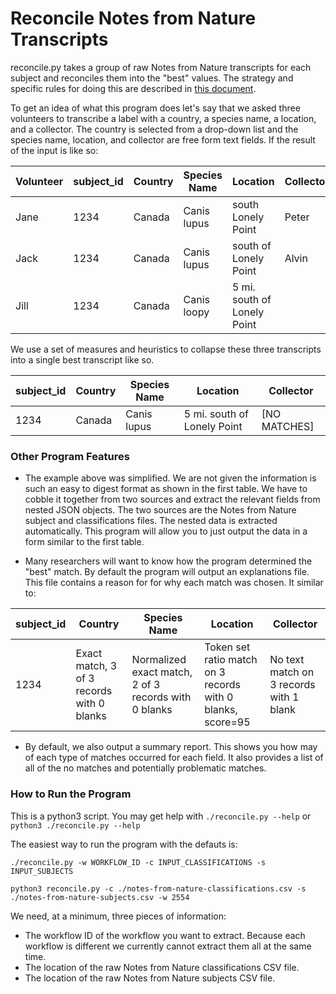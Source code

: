 # Reconcile Notes from Nature Transcripts

reconcile.py takes a group of raw Notes from Nature transcripts for each subject and reconciles them into the "best" values. The strategy and specific rules for doing this are described in [this document](https://docs.google.com/document/d/1DqhWNsy9UAEgkRnIU7VHrdQL4oQzIm2pjrPULGKK21M/edit#heading=h.967a32z3bwbb).

To get an idea of what this program does let's say that we asked three volunteers to transcribe a label with a country, a species name, a location, and a collector. The country is selected from a drop-down list and the species name, location, and collector are free form text fields. If the result of the input is like so:

Volunteer | subject_id | Country | Species Name | Location | Collector
--------- | ---------- | ------- | ------------ | -------- | ---------
Jane | 1234 | Canada | Canis lupus | south Lonely Point | Peter
Jack | 1234 | Canada | Canis lupus | south of Lonely Point | Alvin
Jill | 1234 | Canada | Canis loopy | 5 mi. south of Lonely Point|

We use a set of measures and heuristics to collapse these three transcripts into a single best transcript like so.

subject_id | Country | Species Name | Location | Collector
---------- | ------- | ------------ | -------- | ---------
1234 | Canada | Canis lupus | 5 mi. south of Lonely Point | [NO MATCHES]

### Other Program Features

- The example above was simplified. We are not given the information is such an easy to digest format as shown in the first table. We have to cobble it together from two sources and extract the relevant fields from nested JSON objects. The two sources are the Notes from Nature subject and classifications files. The nested data is extracted automatically. This program will allow you to just output the data in a form similar to the first table.

- Many researchers will want to know how the program determined the "best" match. By default the program will output an explanations file. This file contains a reason for for why each match was chosen. It similar to:

subject_id | Country | Species Name | Location | Collector
---------- | ------- | ------------ | -------- | ---------
1234 | Exact match, 3 of 3 records with 0 blanks | Normalized exact match, 2 of 3 records with 0 blanks | Token set ratio match on 3 records with 0 blanks, score=95 | No text match on 3 records with 1 blank

- By default, we also output a summary report. This shows you how may of each type of matches occurred for each field. It also provides a list of all of the no matches and potentially problematic matches.

### How to Run the Program

This is a python3 script. You may get help with `./reconcile.py --help` or `python3 ./reconcile.py --help`

The easiest way to run the program with the defauts is:
```
./reconcile.py -w WORKFLOW_ID -c INPUT_CLASSIFICATIONS -s INPUT_SUBJECTS
```
```
python3 reconcile.py -c ./notes-from-nature-classifications.csv -s ./notes-from-nature-subjects.csv -w 2554
```
We need, at a minimum, three pieces of information:
- The workflow ID of the workflow you want to extract. Because each workflow is different we currently cannot extract them all at the same time.
- The location of the raw Notes from Nature classifications CSV file.
- The location of the raw Notes from Nature subjects CSV file.
